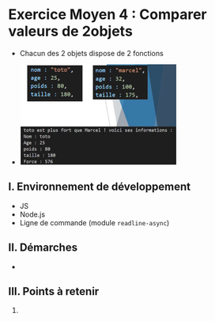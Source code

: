 # Exercice Moyen 4 : Comparer valeurs de 2objets

- Chacun des 2 objets dispose de 2 fonctions 
  
- ![capture exo3](ex4.png)

## I. Environnement de développement

* JS
* Node.js
* Ligne de commande (module `readline-async`)

## II. Démarches
- 


## III. Points à retenir

1. 